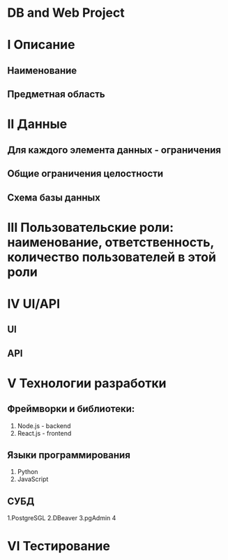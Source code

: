 # DB and Web Project
# I Описание
## Наименование

## Предметная область

# II Данные
## Для каждого элемента данных - ограничения

## Общие ограничения целостности

## Схема базы данных

# III Пользовательские роли: наименование, ответственность, количество пользователей в этой роли

# IV UI/API
## UI

## API

# V Технологии разработки
## Фреймворки и библиотеки:
1. Node.js - backend
2. React.js - frontend

## Языки программирования
1. Python
2. JavaScript

## СУБД
1.PostgreSGL
2.DBeaver
3.pgAdmin 4

# VI Тестирование
